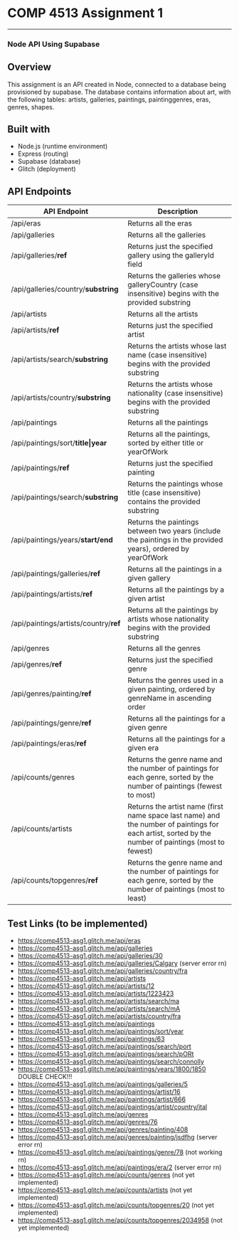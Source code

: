 # COMP 4513 Assignment 1

---

### Node API Using Supabase

## Overview

This assignment is an API created in Node, connected to a database being provisioned by supabase. The database contains information about art, with the following tables: artists, galleries, paintings, paintinggenres, eras, genres, shapes.

## Built with

- Node.js (runtime environment)
- Express (routing)
- Supabase (database)
- Glitch (deployment)

## API Endpoints

| API Endpoint                           | Description                                                                                                                                          |
| -------------------------------------- | ---------------------------------------------------------------------------------------------------------------------------------------------------- |
| /api/eras                              | Returns all the eras                                                                                                                                 |
| /api/galleries                         | Returns all the galleries                                                                                                                            |
| /api/galleries/**ref**                 | Returns just the specified gallery using the galleryId field                                                                                         |
| /api/galleries/country/**substring**   | Returns the galleries whose galleryCountry (case insensitive) begins with the provided substring                                                     |
| /api/artists                           | Returns all the artists                                                                                                                              |
| /api/artists/**ref**                   | Returns just the specified artist                                                                                                                    |
| /api/artists/search/**substring**      | Returns the artists whose last name (case insensitive) begins with the provided substring                                                            |
| /api/artists/country/**substring**     | Returns the artists whose nationality (case insensitive) begins with the provided substring                                                          |
| /api/paintings                         | Returns all the paintings                                                                                                                            |
| /api/paintings/sort/**title\|year**    | Returns all the paintings, sorted by either title or yearOfWork                                                                                      |
| /api/paintings/**ref**                 | Returns just the specified painting                                                                                                                  |
| /api/paintings/search/**substring**    | Returns the paintings whose title (case insensitive) contains the provided substring                                                                 |
| /api/paintings/years/**start/end**     | Returns the paintings between two years (include the paintings in the provided years), ordered by yearOfWork                                         |
| /api/paintings/galleries/**ref**       | Returns all the paintings in a given gallery                                                                                                         |
| /api/paintings/artists/**ref**         | Returns all the paintings by a given artist                                                                                                          |
| /api/paintings/artists/country/**ref** | Returns all the paintings by artists whose nationality begins with the provided substring                                                            |
| /api/genres                            | Returns all the genres                                                                                                                               |
| /api/genres/**ref**                    | Returns just the specified genre                                                                                                                     |
| /api/genres/painting/**ref**           | Returns the genres used in a given painting, ordered by genreName in ascending order                                                                 |
| /api/paintings/genre/**ref**           | Returns all the paintings for a given genre                                                                                                          |
| /api/paintings/eras/**ref**            | Returns all the paintings for a given era                                                                                                            |
| /api/counts/genres                     | Returns the genre name and the number of paintings for each genre, sorted by the number of paintings (fewest to most)                                |
| /api/counts/artists                    | Returns the artist name (first name space last name) and the number of paintings for each artist, sorted by the number of paintings (most to fewest) |
| /api/counts/topgenres/**ref**          | Returns the genre name and the number of paintings for each genre, sorted by the number of paintings (most to least)                                 |

## Test Links (to be implemented)

- https://comp4513-asg1.glitch.me/api/eras
- https://comp4513-asg1.glitch.me/api/galleries
- https://comp4513-asg1.glitch.me/api/galleries/30
- https://comp4513-asg1.glitch.me/api/galleries/Calgary (server error rn)
- https://comp4513-asg1.glitch.me/api/galleries/country/fra
- https://comp4513-asg1.glitch.me/api/artists
- https://comp4513-asg1.glitch.me/api/artists/12
- https://comp4513-asg1.glitch.me/api/artists/1223423
- https://comp4513-asg1.glitch.me/api/artists/search/ma
- https://comp4513-asg1.glitch.me/api/artists/search/mA
- https://comp4513-asg1.glitch.me/api/artists/country/fra
- https://comp4513-asg1.glitch.me/api/paintings
- https://comp4513-asg1.glitch.me/api/paintings/sort/year
- https://comp4513-asg1.glitch.me/api/paintings/63
- https://comp4513-asg1.glitch.me/api/paintings/search/port
- https://comp4513-asg1.glitch.me/api/paintings/search/pORt
- https://comp4513-asg1.glitch.me/api/paintings/search/connolly
- https://comp4513-asg1.glitch.me/api/paintings/years/1800/1850 DOUBLE CHECK!!!
- https://comp4513-asg1.glitch.me/api/paintings/galleries/5
- https://comp4513-asg1.glitch.me/api/paintings/artist/16
- https://comp4513-asg1.glitch.me/api/paintings/artist/666
- https://comp4513-asg1.glitch.me/api/paintings/artist/country/ital
- https://comp4513-asg1.glitch.me/api/genres
- https://comp4513-asg1.glitch.me/api/genres/76
- https://comp4513-asg1.glitch.me/api/genres/painting/408
- https://comp4513-asg1.glitch.me/api/genres/painting/jsdfhg (server error rn)
- https://comp4513-asg1.glitch.me/api/paintings/genre/78 (not working rn)
- https://comp4513-asg1.glitch.me/api/paintings/era/2 (server error rn)
- https://comp4513-asg1.glitch.me/api/counts/genres (not yet implemented)
- https://comp4513-asg1.glitch.me/api/counts/artists (not yet implemented)
- https://comp4513-asg1.glitch.me/api/counts/topgenres/20 (not yet implemented)
- https://comp4513-asg1.glitch.me/api/counts/topgenres/2034958 (not yet implemented)
